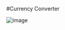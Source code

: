 #Currency Converter

![image](https://github.com/oleeey/currency-converter/assets/117094162/eaa6d929-5c25-44d7-bcbd-975bcb49771c)
